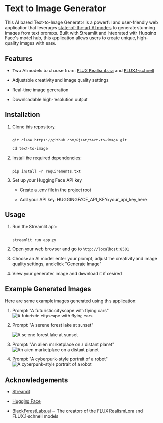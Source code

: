 # Text to Image Generator

This AI based Text-to-Image Generator is a powerful and user-friendly web application that leverages [state-of-the-art AI models](https://huggingface.co/black-forest-labs) to generate stunning images from text prompts. Built with Streamlit and integrated with Hugging Face's model hub, this application allows users to create unique, high-quality images with ease.

## Features


- Two AI models to choose from: [FLUX RealismLora](https://huggingface.co/black-forest-labs/FLUX.1-dev) and [FLUX.1-schnell](https://huggingface.co/black-forest-labs/FLUX.1-schnell)

- Adjustable creativity and image quality settings

- Real-time image generation

- Downloadable high-resolution output

## Installation

1. Clone this repository:

   ```

   git clone https://github.com/Rjaat/text-to-image.git

   cd text-to-image

   ```

2. Install the required dependencies:

   ```

   pip install -r requirements.txt

   ```

3. Set up your Hugging Face API key:

   - Create a .env file in the project root

   - Add your API key: HUGGINGFACE_API_KEY=your_api_key_here

## Usage

1. Run the Streamlit app:

   ```

   streamlit run app.py

   ```

2. Open your web browser and go to `http://localhost:8501`

3. Choose an AI model, enter your prompt, adjust the creativity and image quality settings, and click "Generate Image"

4. View your generated image and download it if desired

## Example Generated Images

Here are some example images generated using this application:

1. Prompt: "A futuristic cityscape with flying cars"
![A futuristic cityscape with flying cars](https://github.com/user-attachments/assets/89d4aba4-31d0-4211-a2e9-a6c844207d11)

   

2. Prompt: "A serene forest lake at sunset"

   ![A serene forest lake at sunset](https://github.com/user-attachments/assets/b43e7e27-7bfc-432e-a904-677d41001d79)


3. Prompt: "An alien marketplace on a distant planet"
![An alien marketplace on a distant planet](https://github.com/user-attachments/assets/ac9f43a3-d3f2-4583-899c-224964888874)

   

4. Prompt: "A cyberpunk-style portrait of a robot"
![A cyberpunk-style portrait of a robot](https://github.com/user-attachments/assets/c901bbd7-7c9d-4ed0-8cab-43a536896567)

   

## Acknowledgements

- [Streamlit](https://streamlit.io/) 

- [Hugging Face](https://huggingface.co/) 

- [BlackForestLabs.ai](https://blackforestlabs.ai/) -- The creators of the FLUX RealismLora and FLUX.1-schnell models 

